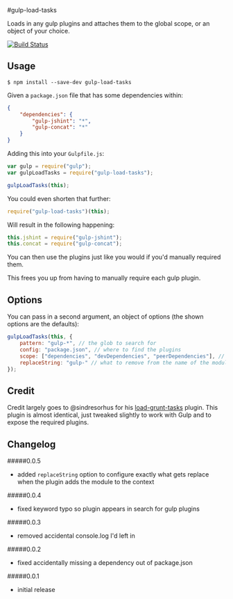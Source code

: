 #gulp-load-tasks

Loads in any gulp plugins and attaches them to the global scope, or an object of your choice.

[![Build Status](https://travis-ci.org/jackfranklin/gulp-load-tasks.png)](https://travis-ci.org/jackfranklin/gulp-load-tasks)

## Usage

```
$ npm install --save-dev gulp-load-tasks
```

Given a `package.json` file that has some dependencies within:

```json
{
    "dependencies": {
        "gulp-jshint": "*",
        "gulp-concat": "*"
    }
}
```

Adding this into your `Gulpfile.js`:

```js
var gulp = require("gulp");
var gulpLoadTasks = require("gulp-load-tasks");

gulpLoadTasks(this);
```

You could even shorten that further:

```js
require("gulp-load-tasks")(this);
```

Will result in the following happening:

```js
this.jshint = require("gulp-jshint");
this.concat = require("gulp-concat");
```

You can then use the plugins just like you would if you'd manually required them.

This frees you up from having to manually require each gulp plugin.

## Options

You can pass in a second argument, an object of options (the shown options are the defaults):

```js
gulpLoadTasks(this, {
    pattern: "gulp-*", // the glob to search for
    config: "package.json", // where to find the plugins
    scope: ["dependencies", "devDependencies", "peerDependencies"], // which keys in the config to look within
    replaceString: "gulp-" // what to remove from the name of the module when adding it to the context
});
```

## Credit

Credit largely goes to @sindresorhus for his [load-grunt-tasks](https://github.com/sindresorhus/load-grunt-tasks) plugin. This plugin is almost identical, just tweaked slightly to work with Gulp and to expose the required plugins.

## Changelog

#####0.0.5
- added `replaceString` option to configure exactly what gets replace when the plugin adds the module to the context

#####0.0.4
- fixed keyword typo so plugin appears in search for gulp plugins

#####0.0.3
- removed accidental console.log I'd left in

#####0.0.2
- fixed accidentally missing a dependency out of package.json

#####0.0.1
- initial release



